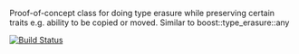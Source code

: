 Proof-of-concept class for doing type erasure while preserving certain traits e.g. ability to be copied or moved. Similar to boost::type_erasure::any

[![Build Status](https://travis-ci.org/Predelnik/any_with_traits.svg?branch=master)](https://travis-ci.org/Predelnik/any_with_traits)